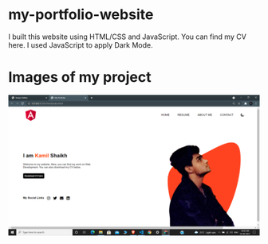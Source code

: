 # my-portfolio-website
I built this website using HTML/CSS and JavaScript. You can find my CV here. I used JavaScript to apply Dark Mode.

# Images of my project

![](Screenshot%20(6).png)
